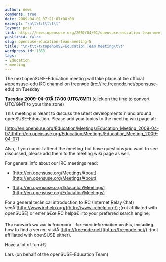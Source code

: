 ```yaml
---
author: news
comments: true
date: 2009-04-01 07:21:07+00:00
excerpt: "\n\t\t\t\t\t\t"
layout: post
link: https://news.opensuse.org/2009/04/01/opensuse-education-team-meeting-5/
published: false
slug: opensuse-education-team-meeting-5
title: "\n\t\t\t\topenSUSE-Education Team Meeting\t\t"
wordpress_id: 1368
tags:
- Education
- meeting
---
```

The next openSUSE-Education meeting will take place at the official #opensuse-edu IRC channel on freenode (irc://irc.freenode.net/opensuse-edu) on Tuesday


**Tuesday 2009-04-07Â [17:00 (UTC/GMT)](http://www.worldtimeserver.com/convert_time_in_UTC.aspx?y=2009&mo=04&d=07&h=17&mn=0)**
(click on the time to convert UTC/GMT to your time zone)


This meeting is meant to discuss the latest developments in and around openSUSE-Education. Please add your topics to the meeting wiki page at:


[http://en.opensuse.org/Education/Meetings/Education_Meeting_2009-04-07](http://en.opensuse.org/Education/Meetings/Education_Meeting_2009-04-07)


Also, if you cannot attend the meeting, but have questions you want to see discussed, please add them to the meeting wiki page as well.

For general info about our IRC meetings read:



	
  * [http://en.opensuse.org/Meetings/About](http://en.opensuse.org/Meetings/About)

	
  * [http://en.opensuse.org/Education/Meetings](http://en.opensuse.org/Education/Meetings)


For a general technical introduction to IRC (Internet Relay Chat) seeÂ [http://www.irchelp.org/](http://www.irchelp.org/) ;(not affiliated with openSUSE) or enter â€œIRC helpâ€ into your preferred search engine.

The network we use is freenode - for more information on this, including how to find a server, visitÂ [http://freenode.net/](http://freenode.net/) ;(not affiliated with openSUSE either).

Have a lot of fun â€¦

Lars (on behalf of the openSUSE-Education Team)		
